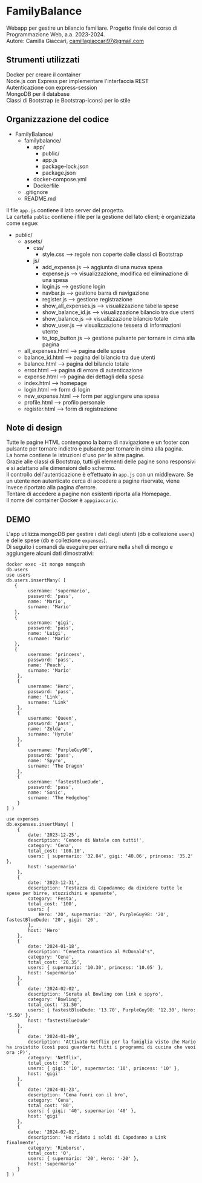 # FamilyBalance
Webapp per gestire un bilancio familiare. Progetto finale del corso di Programmazione Web, a.a. 2023-2024.  
Autore: Camilla Giaccari, camillagiaccari97@gmail.com

## Strumenti utilizzati
Docker per creare il container  
Node.js con Express per implementare l'interfaccia REST  
Autenticazione con express-session  
MongoDB per il database  
Classi di Bootstrap (e Bootstrap-icons) per lo stile

## Organizzazione del codice
- FamilyBalance/
    - familybalance/
        - app/
            - public/
            - app.js
            - package-lock.json
            - package.json
        - docker-compose.yml
        - Dockerfile
    - .gitignore
    - README.md

Il file `app.js` contiene il lato server del progetto.  
La cartella `public` contiene i file per la gestione del lato client; è organizzata come segue:  
- public/
    - assets/
        - css/
            - style.css --> regole non coperte dalle classi di Bootstrap
        - js/
            - add_expense.js  -->     aggiunta di una nuova spesa
            - expense.js      -->  visualizzazione, modifica ed eliminazione di una spesa
            - login.js       -->      gestione login
            - navbar.js      -->      gestione barra di navigazione
            - register.js    -->      gestione registrazione
            - show_all_expenses.js --> visualizzazione tabella spese
            - show_balance_id.js  -->  visualizzazione bilancio tra due utenti
            - show_balance.js    -->   visualizzazione bilancio totale
            - show_user.js       -->   visualizzazione tessera di informazioni utente
            - to_top_button.js   -->   gestione pulsante per tornare in cima alla pagina
    - all_expenses.html --> pagina delle spese
    - balance_id.html  -->  pagina del bilancio tra due utenti
    - balance.html     -->  pagina del bilancio totale
    - error.html       -->  pagina di errore di autenticazione
    - expense.html     -->  pagina dei dettagli della spesa
    - index.html       -->  homepage
    - login.html       -->  form di login
    - new_expense.html -->  form per aggiungere una spesa
    - profile.html     -->  profilo personale
    - register.html    -->  form di registrazione

## Note di design
Tutte le pagine HTML contengono la barra di navigazione e un footer con pulsante per tornare indietro e pulsante per tornare in cima alla pagina.  
La home contiene le istruzioni d'uso per le altre pagine.  
Grazie alle classi di Bootstrap, tutti gli elementi delle pagine sono responsivi e si adattano alle dimensioni dello schermo.  
Il controllo dell'autenticazione è effettuato in `app.js` con un middleware. Se un utente non autenticato cerca di accedere a pagine riservate, viene invece riportato alla pagina d'errore.  
Tentare di accedere a pagine non esistenti riporta alla Homepage.  
Il nome del container Docker è `appgiaccaric`.

## DEMO
L'app utilizza mongoDB per gestire i dati degli utenti (db e collezione `users`) e delle spese (db e collezione `expenses`).  
Di seguito i comandi da eseguire per entrare nella shell di mongo e aggiungere alcuni dati dimostrativi:  
```
docker exec -it mongo mongosh
db.users
use users
db.users.insertMany( [
   {
        username: 'supermario',
        password: 'pass',
        name: 'Mario',
        surname: 'Mario'
   },
   {
        username: 'gigi',
        password: 'pass',
        name: 'Luigi',
        surname: 'Mario'
   },
   {
        username: 'princess',
        password: 'pass',
        name: 'Peach',
        surname: 'Mario'   
    },
    {
        username: 'Hero',
        password: 'pass',
        name: 'Link',
        surname: 'Link'   
    },
    {
        username: 'Queen',
        password: 'pass',
        name: 'Zelda',
        surname: 'Hyrule'   
    },
    {
        username: 'PurpleGuy98',
        password: 'pass',
        name: 'Spyro',
        surname: 'The Dragon'   
    },
    {
        username: 'fastestBlueDude',
        password: 'pass',
        name: 'Sonic',
        surname: 'The Hedgehog'
    }
] )

use expenses
db.expenses.insertMany( [
    {
        date: '2023-12-25',
        description: 'Cenone di Natale con tutti!',
        category: 'Cena',
        total_cost: '108.10',
        users: { supermario: '32.84', gigi: '40.06', princess: '35.2' },
        host: 'supermario'
    },
    {
        date: '2023-12-31',
        description: 'Festazza di Capodanno; da dividere tutte le spese per birre, stuzzichini e spumante',
        category: 'Festa',
        total_cost: '100',
        users: {
            Hero: '20', supermario: '20', PurpleGuy98: '20', fastestBlueDude: '20', gigi: '20',
        },
        host: 'Hero'
    },
    {
        date: '2024-01-18',
        description: "Cenetta romantica al McDonald's",
        category: 'Cena',
        total_cost: '20.35',
        users: { supermario: '10.30', princess: '10.05' },
        host: 'supermario'
    },
    {
        date: '2024-02-02',
        description: 'Serata al Bowling con link e spyro',
        category: 'Bowling',
        total_cost: '31.50',
        users: { fastestBlueDude: '13.70', PurpleGuy98: '12.30', Hero: '5.50' },
        host: 'fastestBlueDude'
    },
    {
        date: '2024-01-09',
        description: 'Attivato Netflix per la famiglia visto che Mario ha insistito (così puoi guardarti tutti i programmi di cucina che vuoi ora :P)',
        category: 'Netflix',
        total_cost: '30',
        users: { gigi: '10', supermario: '10', princess: '10' },
        host: 'gigi'
    },
    {
        date: '2024-01-23',
        description: 'Cena fuori con il bro',
        category: 'Cena',
        total_cost: '80',
        users: { gigi: '40', supermario: '40' },
        host: 'gigi'
    },
    {
        date: '2024-02-02',
        description: 'Ho ridato i soldi di Capodanno a Link finalmente',
        category: 'Rimborso',
        total_cost: '0',
        users: { supermario: '20', Hero: '-20' },
        host: 'supermario'
    }
] )

```